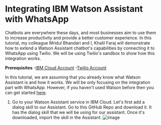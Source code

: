 # Integrating IBM Watson Assistant with WhatsApp

Chatbots are everywhere these days, and most businesses aim to use them to increase productivity and provide a better customer experience. In this tutorial, my colleague Mridul Bhandari and I, Khalil Faraj will demonstrate how to extend a Watson Assistant chatbot's capabilities by connecting it to WhatsApp using Twilio. We will be using Twilio's sandbox to show how this integration works.

**Prerequisites**
-[IBM Cloud Account]()
-[Twilio Account]()

In this tutorial, we are assuming that you already know what Watson Assistant is and how it works. We will be only focusing on the integration part with WhatsApp. However, if you haven't used Watson before then you can get started [here](https://developer.ibm.com/tutorials/create-your-first-assistant-powered-chatbot/).

1.	Go to your Watson Assistant service in IBM Cloud. Let's first add a dialog skill to our Assistant. Go to this GitHub Repo and download it. It has the dialog skill that we will be using for our assistant. Once it's downloaded, import the skill in the Assistant.
![image](https://user-images.githubusercontent.com/12492961/118400998-023e5380-b675-11eb-8935-4ce597e1c972.png)
